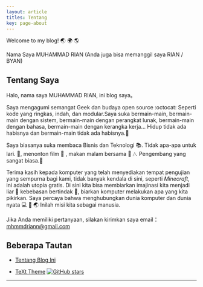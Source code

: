 ```yaml
---
layout: article
titles: Tentang
key: page-about
---
```

<!-- ---
# layout: article
# title: Tentang
# key: page-about
--- -->
Welcome to my blog! :earth_asia: :earth_africa: :earth_americas:

Nama Saya MUHAMMAD RIAN (Anda juga bisa memanggil saya RIAN / BYAN)

<!-- ## Skills -->

<!-- - HTML5, CSS3(SASS), JavaScript(ES2017, Node.js), Bash(Zsh) -->
<!-- - React, React Native, Vue.js -->
<!-- - gulp, webpack -->
<!-- - Adobe Photoshop, Sketch -->

<!--more-->

## Tentang Saya

Halo, nama saya MUHAMMAD RIAN, ini blog saya。

Saya mengagumi semangat Geek dan budaya open source :octocat: Seperti kode yang ringkas, indah, dan modular.Saya suka bermain-main, bermain-main dengan sistem, bermain-main dengan perangkat lunak, bermain-main dengan bahasa, bermain-main dengan kerangka kerja... Hidup tidak ada habisnya dan bermain-main tidak ada habisnya.:muscle:

Saya biasanya suka membaca Bisnis dan Teknologi :books:. Tidak apa-apa untuk lari. :runner:, menonton film :movie_camera: , makan malam bersama :rice: :notes:. Pengembang yang sangat biasa.:see_no_evil:

Terima kasih kepada komputer yang telah menyediakan tempat pengujian yang sempurna bagi kami, tidak banyak kendala di sini, seperti *Minecraft*, ini adalah utopia gratis. Di sini kita bisa membiarkan imajinasi kita menjadi liar :thought_balloon: kebebasan bertindak :rocket:, biarkan komputer melakukan apa yang kita pikirkan. Saya percaya bahwa menghubungkan dunia komputer dan dunia nyata :computer: :link: :earth_asia: Inilah misi kita sebagai manusia.

Jika Anda memiliki pertanyaan, silakan kirimkan saya email：[mhmmdriann@gmail.com](mhmmdriann@gmail.com)

## Beberapa Tautan

- [Tentang Blog Ini](/blog/2024/02/05/Tentang-Blog-ini.html)
<!-- - [Site Log](/blog/site-log.html) -->
- [TeXt Theme](https://rian010.github.io/jekyll-TeXt-theme) [![GitHub stars](https://img.shields.io/github/stars/rian010/jekyll-TeXt-theme.svg?style=social&label=Stars)]()

---
